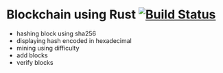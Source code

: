 # Blockchain using Rust [![Build Status](https://travis-ci.org/lucarlig/rust_blockchain.svg?branch=master)](https://travis-ci.org/lucarlig/rust_blockchain) 

- hashing block using sha256
- displaying hash encoded in hexadecimal
- mining using difficulty
- add blocks
- verify blocks